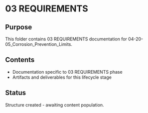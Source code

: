 # 03 REQUIREMENTS

## Purpose
This folder contains 03 REQUIREMENTS documentation for 04-20-05_Corrosion_Prevention_Limits.

## Contents
- Documentation specific to 03 REQUIREMENTS phase
- Artifacts and deliverables for this lifecycle stage

## Status
Structure created - awaiting content population.
